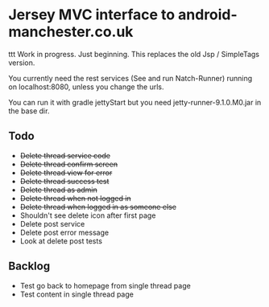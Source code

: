 Jersey MVC interface to android-manchester.co.uk
================================================
 
ttt
Work in progress. Just beginning. This replaces the old Jsp / SimpleTags version.

You currently need the rest services (See and run Natch-Runner) running on localhost:8080, unless you change the urls.

You can run it with gradle jettyStart but you need jetty-runner-9.1.0.M0.jar in the base dir.

Todo
-----
* ~~Delete thread service code~~
* ~~Delete thread confirm screen~~
* ~~Delete thread view for error~~
* ~~Delete thread success test~~
* ~~Delete thread as admin~~
* ~~Delete thread when not logged in~~
* ~~Delete thread when logged in as someone else~~
* Shouldn't see delete icon after first page
* Delete post service
* Delete post error message
* Look at delete post tests

Backlog
-------
* Test go back to homepage from single thread page
* Test content in single thread page
